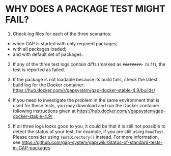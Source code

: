 # WHY DOES A PACKAGE TEST MIGHT FAIL?

1. Check log files for each of the three scenarios:
- when GAP is started with only required packages; 
- with all packages loaded; 
- and with default set of packages. 

2. If any of the three test logs contain diffs (marked as
`########> Diff`), the test is reported as failed.

3. If the package is not loadable because its build fails, 
check the latest build log for the Docker container: 
https://hub.docker.com/r/gapsystem/gap-docker-stable-4.9/builds/

4. If you need to investigate the problem in the same 
environment that is used for these tests, you may download 
and run the Docker container following instructions given at
https://hub.docker.com/r/gapsystem/gap-docker-stable-4.9/

5. If all three logs looks good to you, it could be that it 
is still not possible to detect the status of your test, for
example, if you are still using `ReadTest`. Please consider
using `TestDirectory()` instead. For more information, see
https://github.com/gap-system/gap/wiki/Status-of-standard-tests-in-GAP-packages

